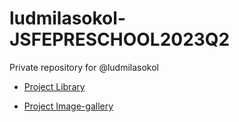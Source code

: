 # ludmilasokol-JSFEPRESCHOOL2023Q2
Private repository for @ludmilasokol

- [Project Library](https://rolling-scopes-school.github.io/ludmilasokol-JSFEPRESCHOOL2023Q2/library/ "Site de prêt adaptatif et interactif pour la sélection et la vente de livres")

- [Project Image-gallery](https://github.com/LudmilaSokol/js-pre-school-2023Q2/image-galery/ "Create an application that displays photos received from the API. Add a search to the application.")
